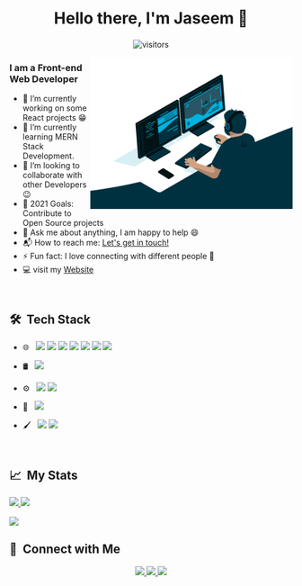 <p>
  <h1 align="center"><b>Hello there, I'm Jaseem 👋</b></h1>
</p>

<p align="center">
    <img align="center" alt="visitors" src="https://gpvc.arturio.dev/Jaseem-v" />
</p>




<img align="right" height="270px" alt="GIF" src="https://raw.githubusercontent.com/JokeDevil/JokeDevil/master/code.gif?raw=true" />

### I am a Front-end Web Developer
- 🔭 I’m currently working on some React projects :grin:
- 🌱 I’m currently learning MERN Stack Development.
- 👯 I’m looking to collaborate with other Developers :wink:
- 🥅 2021 Goals: Contribute to Open Source projects
- 💬 Ask me about anything, I am happy to help :smile:
- 📬 How to reach me: [Let's get in touch!](https://www.instagram.com/jaseem._v/)
- ⚡ Fun fact: I love connecting with different people :raised_hands:
- :computer: visit my [Website](https://jaseem753.netlify.app/)

<br>

## 🛠 &nbsp;Tech Stack 
- 🌐 &nbsp;
  <img src="https://img.shields.io/badge/HTML-FB7A24.svg?&style=for-the-badge&logo=html5&logoColor=white" height="25"/>
  <img src="https://img.shields.io/badge/css-3776AB.svg?&style=for-the-badge&logo=css3&logoColor=white" height="25"/>
  <img src="https://img.shields.io/badge/javascript-F7DF1E.svg?&style=for-the-badge&logo=javascript&logoColor=white" height="25"/>
  <img src="https://img.shields.io/badge/Sass-cc6699.svg?&style=for-the-badge&logo=Sass&logoColor=white" height="25"/>
  <img src="https://img.shields.io/badge/Bootstrap-563d7c.svg?&style=for-the-badge&logo=Bootstrap&logoColor=white" height="25"/>
  <img src="https://img.shields.io/badge/NodeJs-3c873a.svg?&style=for-the-badge&logo=nodejs&logoColor=white" height="25"/>
  <img src="https://img.shields.io/badge/React-007ACC.svg?&style=for-the-badge&logo=React&logoColor=white" height="25"/>
- 🛢 &nbsp;
    <img src="https://img.shields.io/badge/mongodb-3FA037.svg?&style=for-the-badge&logo=mongodb&logoColor=white" height="25"/>
- ⚙️ &nbsp;
    <img src="https://img.shields.io/badge/git-f1502f.svg?&style=for-the-badge&logo=git&logoColor=white" height="25"/>
    <img src="https://img.shields.io/badge/github-333333.svg?&style=for-the-badge&logo=github&logoColor=white" height="25"/>
- 🔧 &nbsp;
  <img src="https://img.shields.io/badge/VS%20Code-007ACC.svg?&style=for-the-badge&logo=visual-studio-code&logoColor=white" height="25"/>
- 	:paintbrush: &nbsp;
    <img src="https://img.shields.io/badge/illustrator-f1502f.svg?&style=for-the-badge&logo=illustrator&logoColor=white" height="25"/>
    <img src="https://img.shields.io/badge/photoshop-3c327b.svg?&style=for-the-badge&logo=photoshop&logoColor=white" height="25"/>
 	  
    <br/>
## :chart_with_upwards_trend: &nbsp;My Stats
<p>
<a href="https://github.com/AVS1508">
  <img  width="49%" src="https://github-readme-stats.vercel.app/api?username=jaseem-v&show_icons=true&theme=radical" />
  <img width="49%" src="https://github-readme-stats-eight-theta.vercel.app/api/top-langs/?username=jaseem-v&theme=radical&layout=compact&exclude_lang=java+r" />
  <br/>
</a> 
</p>
  <img align="center" width="49%" src="https://github-readme-streak-stats.herokuapp.com/?user=jaseem-v&theme=radical" />

<br/>

## 🤝 &nbsp;Connect with Me 

<p align="center">
  
<a href="https://www.linkedin.com/in/jaseem-v-a36a94209/">
    <img src="https://img.shields.io/badge/Jaseem V-007ACC.svg?&style=for-the-badge&logo=linkedin&logoColor=white" height="25"/>
  </a>
<a href="https://www.instagram.com/jaseem._v/">
    <img src="https://img.shields.io/badge/Jaseem_v-dd2a7b.svg?&style=for-the-badge&logo=instagram&logoColor=white" height="25"/>
  
  </a>
<a href="mailto:muhammedjaseem753@gamil.com">
    <img src="https://img.shields.io/badge/-Muhammedjaseem753@gmail.com-D14836.svg?&style=for-the-badge&logo=Gmail&logoColor=white" height="25"/>
  </a>
  </p>
